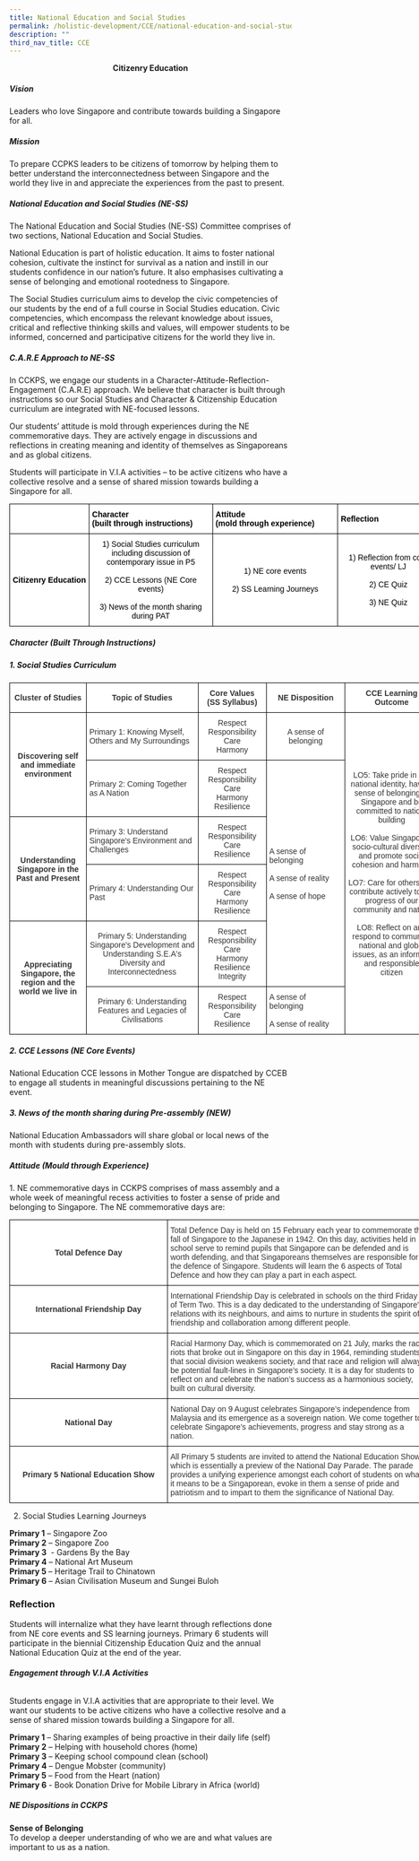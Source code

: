 ```yaml
---
title: National Education and Social Studies
permalink: /holistic-development/CCE/national-education-and-social-studies/
description: ""
third_nav_title: CCE
---
```

<center><strong>Citizenry Education</strong></center>

##### **Vision**   
Leaders who love Singapore and contribute towards building a Singapore for all.  



##### **Mission**    
To prepare CCPKS leaders to be citizens of tomorrow by helping them to better understand the interconnectedness between Singapore and the world they live in and appreciate the experiences from the past to present. 

  

##### **National Education and Social Studies (NE-SS)**   
The National Education and Social Studies (NE-SS) Committee comprises of two sections, National Education and Social Studies. 

National Education is part of holistic education. It aims to foster national cohesion, cultivate the instinct for survival as a nation and instill in our students confidence in our nation’s future. It also emphasises cultivating a sense of belonging and emotional rootedness to Singapore. 

The Social Studies curriculum aims to develop the civic competencies of our students by the end of a full course in Social Studies education. Civic competencies, which encompass the relevant knowledge about issues, critical and reflective thinking skills and values, will empower students to be informed, concerned and participative citizens for the world they live in. 

##### **C.A.R.E Approach to NE-SS**    
In CCKPS, we engage our students in a Character-Attitude-Reflection-Engagement (C.A.R.E) approach. We believe that character is built through instructions so our Social Studies and Character & Citizenship Education curriculum are integrated with NE-focused lessons. 

Our students’ attitude is mold through experiences during the NE commemorative days. They are actively engage in discussions and reflections in creating meaning and identity of themselves as Singaporeans and as global citizens. 

Students will participate in V.I.A activities – to be active citizens who have a collective resolve and a sense of shared mission towards building a Singapore for all.

<style type="text/css">
.tg  {border-collapse:collapse;border-spacing:0;margin:0px auto;}
.tg td{border-color:black;border-style:solid;border-width:1px;font-family:Arial, sans-serif;font-size:14px;
  overflow:hidden;padding:10px 5px;word-break:normal;}
.tg th{border-color:black;border-style:solid;border-width:1px;font-family:Arial, sans-serif;font-size:14px;
  font-weight:normal;overflow:hidden;padding:10px 5px;word-break:normal;}
.tg .tg-ztvg{background-color:#FFF;color:#000000;text-align:center;vertical-align:middle}
.tg .tg-0djp{background-color:#FFF;color:#000000;font-weight:bold;text-align:center;vertical-align:middle}
.tg .tg-lppf{background-color:#FFF;color:#000000;font-weight:bold;text-align:left;vertical-align:middle}
.tg .tg-1bbm{background-color:#FFF;color:#000000;text-align:left;vertical-align:middle}
</style>
<table class="tg" style="undefined;table-layout: fixed; width: 895px">
<colgroup>
<col style="width: 142px">
<col style="width: 221px">
<col style="width: 224px">
<col style="width: 181px">
<col style="width: 127px">
</colgroup>
<tbody>
  <tr>
    <td class="tg-0djp"> </td>
    <td class="tg-lppf">Character<br><span style="background-color:initial">(built through instructions)</span></td>
    <td class="tg-lppf">Attitude<br>(mold through experience)</td>
    <td class="tg-lppf">Reflection</td>
    <td class="tg-lppf">Engagement</td>
  </tr>
  <tr>
    <td class="tg-lppf">Citizenry Education</td>
    <td class="tg-ztvg">1)    Social Studies curriculum including discussion of contemporary issue in P5<br><br>2)    CCE Lessons (NE Core events)<br><br>3)    News of the month sharing during PAT</td>
    <td class="tg-ztvg">1)    NE core events<br><br>2)    SS Learning Journeys</td>
    <td class="tg-ztvg">1)    Reflection from core events/ LJ<br><br>2)    CE Quiz<br><br>3)    NE Quiz</td>
    <td class="tg-1bbm">V.I.A activities</td>
  </tr>
</tbody>
</table>


##### **Character (Built Through Instructions)** 

  

##### **1\. Social Studies Curriculum**


<style type="text/css">
.tg  {border-collapse:collapse;border-spacing:0;margin:0px auto;}
.tg td{border-color:black;border-style:solid;border-width:1px;font-family:Arial, sans-serif;font-size:14px;
  overflow:hidden;padding:10px 5px;word-break:normal;}
.tg th{border-color:black;border-style:solid;border-width:1px;font-family:Arial, sans-serif;font-size:14px;
  font-weight:normal;overflow:hidden;padding:10px 5px;word-break:normal;}
.tg .tg-5ws4{background-color:#FFF;color:#333;font-weight:bold;text-align:center;vertical-align:middle}
.tg .tg-7fd7{background-color:#FFF;color:#333;text-align:left;vertical-align:middle}
.tg .tg-2rp9{background-color:#FFF;color:#333;text-align:center;vertical-align:middle}
</style>
<table class="tg" style="undefined;table-layout: fixed; width: 767px">
<colgroup>
<col style="width: 137px">
<col style="width: 200px">
<col style="width: 122px">
<col style="width: 141px">
<col style="width: 167px">
</colgroup>
<tbody>
  <tr>
    <td class="tg-5ws4">Cluster of Studies</td>
    <td class="tg-5ws4">Topic of Studies</td>
    <td class="tg-5ws4">Core Values<br>(SS Syllabus)</td>
    <td class="tg-5ws4">NE Disposition</td>
    <td class="tg-5ws4">CCE Learning Outcome</td>
  </tr>
  <tr>
    <td class="tg-5ws4" rowspan="2">Discovering self and immediate environment</td>
    <td class="tg-7fd7">Primary 1: Knowing Myself, Others and My Surroundings</td>
    <td class="tg-2rp9">Respect<br>Responsibility<br>Care<br>Harmony</td>
    <td class="tg-2rp9">A sense of belonging</td>
    <td class="tg-2rp9" rowspan="6">LO5: Take pride in our national identity, have a sense of belonging to Singapore and be committed to nation-building<br> <br>LO6: Value Singapore’s socio-cultural diversity, and promote social cohesion and harmony<br> <br>LO7: Care for others and contribute actively to the progress of our community and nation<br> <br>LO8: Reflect on and respond to community, national and global issues, as an informed and responsible<br>citizen</td>
  </tr>
  <tr>
    <td class="tg-7fd7">Primary 2: Coming Together as A Nation</td>
    <td class="tg-2rp9">Respect<br>Responsibility<br>Care<br>Harmony<br>Resilience</td>
    <td class="tg-7fd7" rowspan="4">A sense of belonging<br><br>A sense of reality<br> <br>A sense of hope</td>
  </tr>
  <tr>
    <td class="tg-5ws4" rowspan="2">Understanding Singapore in the Past and Present</td>
    <td class="tg-7fd7">Primary 3: Understand Singapore's Environment and Challenges</td>
    <td class="tg-2rp9">Respect<br>Responsibility<br>Care<br>Resilience</td>
  </tr>
  <tr>
    <td class="tg-7fd7">Primary 4: Understanding Our Past</td>
    <td class="tg-2rp9">Respect<br>Responsibility<br>Care<br>Harmony<br>Resilience</td>
  </tr>
  <tr>
    <td class="tg-5ws4" rowspan="2">Appreciating Singapore, the region and the world we live in</td>
    <td class="tg-2rp9">Primary 5: Understanding Singapore's Development and Understanding S.E.A's Diversity and Interconnectedness</td>
    <td class="tg-2rp9">Respect<br>Responsibility<br>Care<br>Harmony<br>Resilience<br>Integrity</td>
  </tr>
  <tr>
    <td class="tg-2rp9">Primary 6: Understanding Features and Legacies of Civilisations</td>
    <td class="tg-2rp9">Respect<br>Responsibility<br>Care<br>Resilience</td>
    <td class="tg-7fd7">A sense of belonging<br> <br>A sense of reality</td>
  </tr>
</tbody>
</table>


##### **2\. CCE Lessons (NE Core Events)** 

National Education CCE lessons in Mother Tongue are dispatched by CCEB to engage all students in meaningful discussions pertaining to the NE event. 

  

##### **3\. News of the month sharing during Pre-assembly (NEW)**

National Education Ambassadors will share global or local news of the month with students during pre-assembly slots. 

  


##### **Attitude (Mould through Experience)** 

1\. NE commemorative days in CCKPS comprises of mass assembly and a whole week of meaningful recess activities to foster a sense of pride and belonging to Singapore. The NE commemorative days are:

<style type="text/css">
.tg  {border-collapse:collapse;border-spacing:0;margin:0px auto;}
.tg td{border-color:black;border-style:solid;border-width:1px;font-family:Arial, sans-serif;font-size:14px;
  overflow:hidden;padding:10px 5px;word-break:normal;}
.tg th{border-color:black;border-style:solid;border-width:1px;font-family:Arial, sans-serif;font-size:14px;
  font-weight:normal;overflow:hidden;padding:10px 5px;word-break:normal;}
.tg .tg-5ws4{background-color:#FFF;color:#333;font-weight:bold;text-align:center;vertical-align:middle}
.tg .tg-7fd7{background-color:#FFF;color:#333;text-align:left;vertical-align:middle}
</style>
<table class="tg" style="undefined;table-layout: fixed; width: 749px">
<colgroup>
<col style="width: 282px">
<col style="width: 467px">
</colgroup>
<tbody>
  <tr>
    <td class="tg-5ws4">Total Defence Day</td>
    <td class="tg-7fd7">Total Defence Day is held on 15 February each year to commemorate the fall of Singapore to the Japanese in 1942. On this day, activities held in school serve to remind pupils that Singapore can be defended and is worth defending, and that Singaporeans themselves are responsible for the defence of Singapore. Students will learn the 6 aspects of Total Defence and how they can play a part in each aspect.</td>
  </tr>
  <tr>
    <td class="tg-5ws4">International Friendship Day</td>
    <td class="tg-7fd7">International Friendship Day is celebrated in schools on the third Friday of Term Two. This is a day dedicated to the understanding of Singapore's relations with its neighbours, and aims to nurture in students the spirit of friendship and collaboration among different people.</td>
  </tr>
  <tr>
    <td class="tg-5ws4">Racial Harmony Day</td>
    <td class="tg-7fd7">Racial Harmony Day, which is commemorated on 21 July, marks the race riots that broke out in Singapore on this day in 1964, reminding students that social division weakens society, and that race and religion will always be potential fault-lines in Singapore’s society. It is a day for students to reflect on and celebrate the nation’s success as a harmonious society, built on cultural diversity.</td>
  </tr>
  <tr>
    <td class="tg-5ws4">National Day</td>
    <td class="tg-7fd7">National Day on 9 August celebrates Singapore’s independence from Malaysia and its emergence as a sovereign nation. We come together to celebrate Singapore’s achievements, progress and stay strong as a nation.</td>
  </tr>
  <tr>
    <td class="tg-5ws4">Primary 5 National Education Show</td>
    <td class="tg-7fd7">All Primary 5 students are invited to attend the National Education Show, which is essentially a preview of the National Day Parade. The parade provides a unifying experience amongst each cohort of students on what it means to be a Singaporean, evoke in them a sense of pride and patriotism and to impart to them the significance of National Day.</td>
  </tr>
</tbody>
</table>


2) Social Studies Learning Journeys

**Primary 1** – Singapore Zoo    
**Primary 2** – Singapore Zoo    
**Primary 3**  - Gardens By the Bay   
**Primary 4** – National Art Museum    
**Primary 5** – Heritage Trail to Chinatown   
**Primary 6** – Asian Civilisation Museum and Sungei Buloh


### **Reflection**

Students will internalize what they have learnt through reflections done from NE core events and SS learning journeys. Primary 6 students will participate in the biennial Citizenship Education Quiz and the annual National Education Quiz at the end of the year.

  

###### **Engagement through V.I.A Activities**

Students engage in V.I.A activities that are appropriate to their level. We want our students to be active citizens who have a collective resolve and a sense of shared mission towards building a Singapore for all. 

**Primary 1** – Sharing examples of being proactive in their daily life (self)   
**Primary 2** – Helping with household chores (home)   
**Primary 3** – Keeping school compound clean (school)   
**Primary 4** – Dengue Mobster (community)   
**Primary 5** – Food from the Heart (nation)   
**Primary 6** \- Book Donation Drive for Mobile Library in Africa (world)

  

  

##### **NE Dispositions in CCKPS**

**Sense of Belonging**   
To develop a deeper understanding of who we are and what values are important to us as a nation.